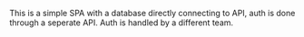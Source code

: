 This is a simple SPA with a database directly connecting to API, auth is done through a seperate API.
Auth is handled by a different team.
